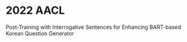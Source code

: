 # 2022 AACL
Post-Training with Interrogative Sentences for Enhancing BART-based Korean Question Generator
